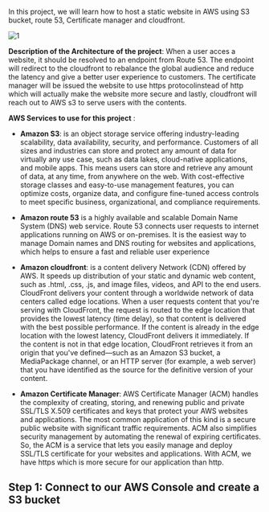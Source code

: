 In this project, we will learn how to host a static website in AWS using S3 bucket, route 53, Certificate manager and cloudfront. 

![1](https://github.com/adrydry/Cloud_Devops_Projects2023/assets/102819001/ca27871d-b90c-44c4-a601-b2e727849d01)


**Description of the Architecture of the project**: When a user acces a website, it should be resolved to an endpoint from Route 53. The endpoint will redirect to the cloudfront to rebalance the global audience and reduce the latency and give a better user experience to customers. The certificate manager will be issued the website to use https protocolinstead of http which will actually make the website more secure and lastly, cloudfront will reach out to AWS s3 to serve users 
with the contents.

**AWS Services to use for this project** :
- **Amazon S3**: is an object storage service offering industry-leading scalability, data availability, security, and performance. Customers of all sizes and industries can store and protect any amount of data for virtually any use case, such as data lakes, cloud-native applications, and mobile apps. This means users can store and retrieve any amount of data, at any time, from anywhere on the web. With cost-effective storage classes and easy-to-use management features, you can optimize costs, organize data, and configure fine-tuned access controls to meet specific business, organizational, and compliance requirements.

- **Amazon route 53** is a highly available and scalable Domain Name System (DNS) web service. Route 53 connects user requests to internet applications running on AWS or on-premises. It is the easiest way to manage Domain names and DNS routing for websites and applications, which helps to ensure a fast and reliable user experience

- **Amazon cloudfront**: is a content delivery Network (CDN) offered by AWS. It speeds up distribution of your static and dynamic web content, such as .html, .css, .js, and image files, videos, and API to the end users. CloudFront delivers your content through a worldwide network of data centers called edge locations. When a user requests content that you're serving with CloudFront, the request is routed to the edge location that provides the lowest latency (time delay), so that content is delivered with the best possible performance. If the content is already in the edge location with the lowest latency, CloudFront delivers it immediately. If the content is not in that edge location, CloudFront retrieves it from an origin that you've defined—such as an Amazon S3 bucket, a MediaPackage channel, or an HTTP server (for example, a web server) that you have identified as the source for the definitive version of your content.

- **Amazon Certificate Manager**: AWS Certificate Manager (ACM) handles the complexity of creating, storing, and renewing public and private SSL/TLS X.509 certificates and keys that protect your AWS websites and applications. The most common application of this kind is a secure public website with significant traffic requirements. ACM also simplifies security management by automating the renewal of expiring certificates. So, the ACM is a service that lets you easily manage and deploy SSL/TLS certificate for your websites and applications. With ACM, we have https which is more secure for our application than http.


## Step 1: Connect to our AWS Console and create a S3 bucket






































